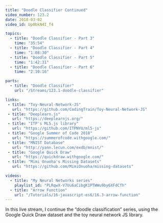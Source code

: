 ```yaml
---
title: "Doodle Classifier Continued"
video_number: 123.2
date: 2018-03-02
video_id: Up0bkN4I_f4

topics:
  - title: "Doodle Classifier - Part 3"
    time: "35:54"
  - title: "Doodle Classifier - Part 4"
    time: "1:08:30"
  - title: "Doodle Classifier - Part 5"
    time: "1:42:31"
  - title: "Doodle Classifier - Part 6"
    time: "2:10:16"

parts:
  - title: "Doodle Classifier"
    url: "/Streams/123.1-doodle-classifier"

links:
 - title: "Toy-Neural-Network-JS"
   url: "https://github.com/CodingTrain/Toy-Neural-Network-JS"
 - title: "Deeplearn.js"
   url: "https://deeplearnjs.org/"
 - title: "ITP's ML5.js library"
   url: "https://github.com/ITPNYU/ml5-js"
 - title: "Google Summer of Code 2018"
   url: "https://summerofcode.withgoogle.com/"
 - title: "MNIST Database"
   url: "http://yann.lecun.com/exdb/mnist/"
 - title: "Google Quick Draw"
   url: "https://quickdraw.withgoogle.com/"
 - title: "Mimi Onuoha's Missing Datasets"
   url: "https://github.com/MimiOnuoha/missing-datasets"

videos:
  - title: "My Neural Networks series"
    playlist_id: "PLRqwX-V7Uu6aCibgK1PTWWu9by6XFdCfh"
  - title: "Arrow Function"
    url: "/Tutorials/16-javascript-es6/16.3-arrow-function"
---
```


In this live stream, I continue the “doodle classification” series, using the Google Quick Draw dataset and the toy neural network JS library.
